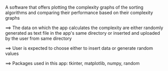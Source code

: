 A software that offers plotting the complexity graphs of the sorting algorithms and comparing their performance based on their complexity graphs

==> The data on which the app calculates the complexity are either randomly generated as text file in the app's same directory 
or inserted and uploaded by the user from same directory

==> User is expected to choose either to insert data or generate random values

==> Packages used in this app: tkinter, matplotlib, numpy, random




 
